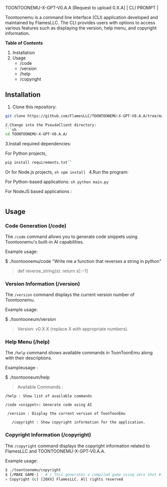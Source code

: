 TOONTOONEMU-X-GPT-V0.A.A
[Request to upload 0.X.A] | CLI PROMPT |

Toontoonemu is a command line interface (CLI) application developed and maintained by FlamesLLC. The CLI provides users with options to access various features such as displaying the version, help menu, and copyright information.

**Table of Contents**
1. Installation
2. Usage
   - /code
   - /version
   - /help
   - /copyright

## Installation

1. Clone this repository:
```sh 
git clone https://github.com/FlamesLLC/TOONTOONEMU-X-GPT-V0.A.A/tree/main```

2.Change into the PseudoClient directory:
```sh 
cd TOONTOONEMU-X-GPT-V0.A.A/
```
3.Install required dependencies:

For Python projects,
```sh 
pip install requirements.txt``
```
Or for Node.js projects,
```sh npm install ```
4.Run the program: 

For Python-based applications:
 ``` sh python main.py ```

 For NodeJS based applications :
 ```node app.js // For NodeJS based applications.
```
## Usage

### Code Generation (/code)

The `/code` command allows you to generate code snippets using Toontoonemu's built-in AI capabilities.

Example usage:

$ ./toontoonemu/code "Write me a function that reverses a string in python"
> def reverse_string(s):
    return s[::-1]

### Version Information (/version)

The `/version` command displays the current version number of Toontoonemu.

Example usage:

$ ./toontooneum/version
 
> Version: v0.X.X (replace X with appropriate numbers).

### Help Menu (/help)
    
The `/help` command shows available commands in ToonToonEmu along with their descriptions.
   
 Exampleusage : 

$ ./toontooneum/help

> Available Commands :

    /help : Show list of available commands
     
    /code <snippet>: Generate code using AI
       
     /version : Display the current version of ToonToonEmu
        
       /copyright : Show copyright information for the application.
         
### Copyright Information (/copyright)

The `/copyright` command displays the copyright information related to FlamesLLC and TOONTOONEMU-X-GPT-V0.A.A.

Example usage:

```bash
$ ./toontoonemu/copyright
$ [/MAKE GAME-] - # | This generates a compiled game using zero shot # Example - Flappy bird - pygame
> Copyright (c) [20XX] FlamesLLC. All rights reserved
